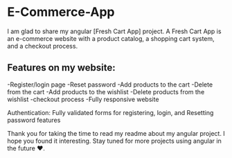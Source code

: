 # E-Commerce-App

I am glad to share my angular [Fresh Cart App] project.
A Fresh Cart App is an e-commerce website with a product catalog, a shopping cart system, and a checkout process.


Features on my website:
----------------------------
-Register/login page
-Reset password 
-Add products to the cart
-Delete from the cart
-Add products to the wishlist
-Delete products from the wishlist
-checkout process 
-Fully responsive website 

Authentication: Fully validated forms for registering, login, and Resetting password features 



Thank you for taking the time to read my readme about my angular project. I hope you found it interesting. Stay tuned for more projects using angular in the future ❤️.
